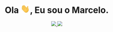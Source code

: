 <h1 align="center">Ola <img src="https://raw.githubusercontent.com/ABSphreak/ABSphreak/master/gifs/Hi.gif" width="30px">, Eu sou o Marcelo.</h1>
<div align="center">
  <a href="https://github.com/Senshyo">
  <img height="150" src="https://github-readme-stats.vercel.app/api?username=Senshyo&show_icons=true&theme=dark&include_all_commits=true&count_private=true"/>
  <img height="150" src="https://github-readme-stats.vercel.app/api/top-langs/?username=Senshyo&layout=compact&langs_count=7&theme=dark"/>
</div>
